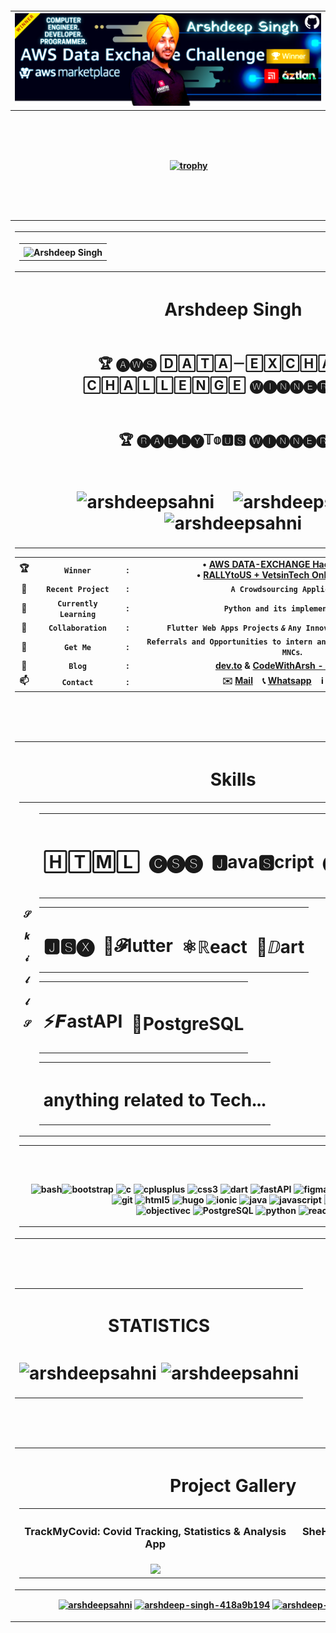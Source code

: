 <h4 align="center">



<!--div align="center"><a href=""><img width="50%" src="https://user-images.githubusercontent.com/56549294/103558860-4e190900-4edb-11eb-8b59-ee517cc1617a.png"></a></div>
<br><br><br-->

<div align="center"><table>
  <tr><th><img width="100%" src="https://github.com/ArshdeepSahni/ArshdeepSahni/blob/master/gitbanner.png"></th></tr>
</table></div>

<br><br><br>

<span  align="center">&nbsp;&nbsp;&nbsp;&nbsp;&nbsp;&nbsp;&nbsp;&nbsp;&nbsp;&nbsp;&nbsp;&nbsp;&nbsp;&nbsp;&nbsp;&nbsp;&nbsp;&nbsp;&nbsp;&nbsp;[![trophy](https://github-profile-trophy.vercel.app/?username=arshdeepsahni&margin-w=15&column=6&row=3)]()</span>

<br><br><br>

<table><tr><th>
<table>
  <tr>
    <th><div align="center"><table><tr><th><img align="center" height="400px" alt="Arshdeep Singh" src="https://user-images.githubusercontent.com/56549294/103673390-8552ed00-4fa3-11eb-9af6-55817fc650d4.png"></th></tr></table></div></th>
  </tr>
  <tr>
    <th><h1 align="center">Arshdeep Singh</h1></th>
  </tr>
  <tr>
    <td><h2 align="center">&nbsp;&nbsp;&nbsp;&nbsp;&nbsp;&nbsp;&nbsp;&nbsp;&nbsp;&nbsp;🏆 🅐🅦🅢 🄳🄰🅃🄰－🄴🅇🄲🄷🄰🄽🄶🄴－🄲🄷🄰🄻🄻🄴🄽🄶🄴 🅦🅘🅝🅝🅔🅡 🏆&nbsp;&nbsp;&nbsp;&nbsp;&nbsp;&nbsp;&nbsp;&nbsp;&nbsp;&nbsp;</h2></td>
  </tr>
<tr><td><h2 align="center">&nbsp;&nbsp;&nbsp;&nbsp;&nbsp;&nbsp;&nbsp;&nbsp;&nbsp;&nbsp;🏆 🅡🅐🅛🅛🅨𝕋𝕠🆄🆂 🅦🅘🅝🅝🅔🅡 🏆&nbsp;&nbsp;&nbsp;&nbsp;&nbsp;&nbsp;&nbsp;&nbsp;&nbsp;&nbsp;</h2></td></tr>
<tr><td><h1 align="center"><img src="https://komarev.com/ghpvc/?username=arshdeepsahni" alt="arshdeepsahni"/>&nbsp;&nbsp;&nbsp;&nbsp;<img src="https://img.shields.io/github/followers/ArshdeepSahni?style=flat-square" alt="arshdeepsahni"/>&nbsp;&nbsp;&nbsp;&nbsp;<img src="https://img.shields.io/github/stars/ArshdeepSahni?style=flat-square" alt="arshdeepsahni"/></h1></td></tr></tr></table>
  
  
  
|||||
|---|---|---|---|
|🏆|**`Winner`**| : |• **[AWS DATA-EXCHANGE Hackathon, USA](https://devpost.com/software/qwe-8a2wtn)**<br>• **[RALLYtoUS + VetsinTech Online Hackathon](https://devpost.com/software/qwe-8a2wtn)**|
|🔭|**`Recent Project`**| : |**`A Crowdsourcing Application`.**|
|🌱|**`Currently Learning`**| : |**`Python and its implementations`.**|
|👯|**`Collaboration`**| : |**`Flutter Web Apps Projects` _`&`_ `Any Innovative Startup Ideas!`**|
|🤝|**`Get Me`**| : | **`Referrals and Opportunities to intern and work with Product Based MNCs`.**|
|📝|**`Blog`**| : |**[dev.to](https://dev.to/arshdeepsahni) & [CodeWithArsh - Hashnode](https://codewitharsh.hashnode.dev/)**|
|📫|**`Contact`**| : |✉️ [Mail](arsh22sahni@gmail.com) &nbsp;&nbsp;  📞 [Whatsapp](https://wa.me/9872453423) &nbsp;&nbsp;  ℹ️ [LinkedIn](https://www.linkedin.com/in/arshdeep-singh-418a9b194/)|

<br><br><br>

<table><tr><th>
  <h1 align="center">Skills</h1>
<div align="center"><table>
  <div align="center"><tr>
    <th><br>𝓢<br><br>𝒌<br><br>𝓲<br><br>𝓵<br><br>𝓵<br><br>𝓢<br><br></th>
    <th><table><th><h1>🄷🅃🄼🄻</h1></th><th><h1>🅒🅢🅢</h1></th><th><h1>🅹ava🆂cript</h1></th><th><h1>🅒✚✚</h1></th><th><h1>🐍𝒫ython</h1></th></table></div><div align="center"><table><th><h1>🅹🆂🅧</h1></th><th><h1>📱𝓕lutter</h1></th><th><h1>⚛︎ℝeact</h1></th><th><h1>🧿ⅅart</h1></th></table></div><div align="center"><table><th><h1>⚡️𝙁astAPI</h1></th><th><h1>🐘PostgreSQL</h1></th></table></div><div align="center"><table><th><h1>anything related to Tech...</h1></th></table></div></h1></th>
  </tr></div>
</table>

<table><tr><th><br><p align="center"><img src="https://user-images.githubusercontent.com/56549294/103522646-af6fb680-4ea0-11eb-8e49-9be2edab35f0.png" alt="bash" width="40" height="40"/><img src="https://user-images.githubusercontent.com/56549294/103522329-3b351300-4ea0-11eb-86c5-b50eb14b6967.png" alt="bootstrap" width="40" height="40"/> <img src="https://user-images.githubusercontent.com/56549294/103522407-5869e180-4ea0-11eb-8f0d-dae62b9b8ea4.png" alt="c" width="40" height="40"/> <img src="https://user-images.githubusercontent.com/56549294/103522421-5d2e9580-4ea0-11eb-8edc-36c7ce3decb2.png" alt="cplusplus" width="40" height="40"/> <img src="https://user-images.githubusercontent.com/56549294/103522481-70d9fc00-4ea0-11eb-9b1d-b9eeab47fc23.png" alt="css3" width="40" height="40"/> <img src="https://user-images.githubusercontent.com/56549294/103522745-ce6e4880-4ea0-11eb-9b67-75b66f75d516.png" alt="dart" width="40" height="40"/> <img src="https://user-images.githubusercontent.com/56549294/103753812-83376f80-5031-11eb-9432-1a3ab35ab288.png" alt="fastAPI" width="80" height="40"/> <img src="https://user-images.githubusercontent.com/56549294/103522771-da5a0a80-4ea0-11eb-80cb-7f109dc368ff.png" alt="figma" width="40" height="40"/> <img src="https://user-images.githubusercontent.com/56549294/103522799-e47c0900-4ea0-11eb-94c6-40a62b6b3143.png" width="40" height="40"/> <img src="https://user-images.githubusercontent.com/56549294/103522844-f65dac00-4ea0-11eb-8452-8f27e3f24758.png" alt="flutter" width="40" height="40"/> <img src="https://user-images.githubusercontent.com/56549294/103522901-0bd2d600-4ea1-11eb-9285-8b123aca0959.png" alt="framer" width="40" height="40"/> <img src="https://user-images.githubusercontent.com/56549294/103522982-2b69fe80-4ea1-11eb-91bb-b5b4a596b22d.png" alt="git" width="40" height="40"/> <img src="https://user-images.githubusercontent.com/56549294/103522575-9535d880-4ea0-11eb-9630-8c80bf3aa3b7.png" alt="html5" width="40" height="40"/> <img src="https://user-images.githubusercontent.com/56549294/103523039-43418280-4ea1-11eb-8a4d-9fca90910dec.png" alt="hugo" width="80" height="40"/> <img src="https://user-images.githubusercontent.com/56549294/103523071-52c0cb80-4ea1-11eb-93c1-6100d93d3fd2.png" alt="ionic" width="40" height="40"/> <img src="https://user-images.githubusercontent.com/56549294/103523128-6c621300-4ea1-11eb-8904-0db86ff7816e.png" alt="java" width="40" height="40"/> <img src="https://user-images.githubusercontent.com/56549294/103523149-76841180-4ea1-11eb-8d3c-dc128efbc724.png" alt="javascript" width="40" height="40"/> <img src="https://user-images.githubusercontent.com/56549294/103523181-84399700-4ea1-11eb-9e06-bfd47251f289.png" alt="linux" width="40" height="40"/><br> <img src="https://user-images.githubusercontent.com/56549294/103523206-8dc2ff00-4ea1-11eb-833b-7aeade05fe09.png" alt="objectivec" width="40" height="40"/> <img src="https://user-images.githubusercontent.com/56549294/103753922-a6621f00-5031-11eb-9f4f-5e6f12953295.png" alt="PostgreSQL" width="60" height="60"/> <img src="https://user-images.githubusercontent.com/56549294/103523223-961b3a00-4ea1-11eb-817e-8a5c1b5b376d.png" alt="python" width="40" height="40"/> <img src="https://user-images.githubusercontent.com/56549294/103523466-e4c8d400-4ea1-11eb-8099-6f47e27c6365.png" alt="react" width="60" height="40"/></p></th></tr></table></th></tr></table>

<br><br><br>

<table><tr><th><h1 align="center">STATISTICS
<h1 align="center"><img align="center" src="https://github-readme-stats.vercel.app/api/top-langs/?username=arshdeepsahni&layout=compact&hide=html" alt="arshdeepsahni" />&nbsp;<img align="center" src="https://github-readme-stats.vercel.app/api?username=arshdeepsahni&show_icons=true" alt="arshdeepsahni" /></h1></th></tr></table>

<br><br><br>

<table><tr><th>
  <h1 align="center">Project Gallery</h1>
<table>
  <tr>
    <th>
      <h3 align="center">TrackMyCovid: Covid Tracking, Statistics & Analysis App</h3>
    </th>
    <th>
      <h3 align="center">SheHeroes: Women Safety App</h3>
    </th>
  </tr>
  <tr>
    <td>
      <a href="https://youtu.be/6QI5b88ERts?t=2206"><img width="300px" src="https://user-images.githubusercontent.com/56549294/103747827-40719980-5029-11eb-8d11-99095ea4d5f8.png"></a>
    </td>
    <td>
      <a href="https://www.youtube.com/watch?v=WHeEBHpxZbA"><img width="300px" src="https://user-images.githubusercontent.com/56549294/103746731-93e2e800-5027-11eb-986e-98bbb30d865f.png"></a>
    </td>
  </tr>
</table></th></tr></table>


<p align="center">
<a href="https://dev.to/arshdeepsahni" target="blank"><img align="center" src="https://cdn.jsdelivr.net/npm/simple-icons@3.0.1/icons/dev-dot-to.svg" alt="arshdeepsahni" height="30" width="30" /></a>
<a href="https://linkedin.com/in/arshdeep-singh-418a9b194" target="blank"><img align="center" src="https://cdn.jsdelivr.net/npm/simple-icons@3.0.1/icons/linkedin.svg" alt="arshdeep-singh-418a9b194" height="30" width="30" /></a>
<a href="https://twitter.com/Arshdeep__2001" target="blank"><img align="center" src="https://cdn.jsdelivr.net/npm/simple-icons@3.0.1/icons/twitter.svg" alt="arshdeep-singh-418a9b194" height="30" width="30" /></a>
</p>
</th></tr></table>

<br><br><br>


